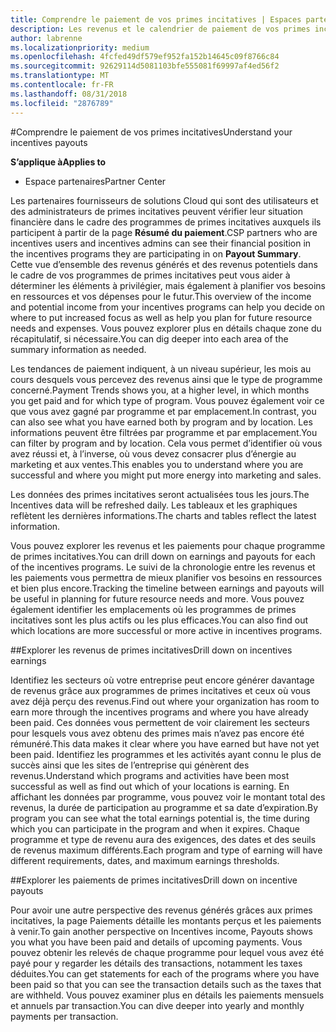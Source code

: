 ```yaml
---
title: Comprendre le paiement de vos primes incitatives | Espaces partenaires
description: Les revenus et le calendrier de paiement de vos primes incitatives facilitent la planification ultérieure.
author: labrenne
ms.localizationpriority: medium
ms.openlocfilehash: 4fcfed49df579ef952fa152b14645c09f8766c84
ms.sourcegitcommit: 92629114d5081103bfe555081f69997af4ed56f2
ms.translationtype: MT
ms.contentlocale: fr-FR
ms.lasthandoff: 08/31/2018
ms.locfileid: "2876789"
---
```

#<a name="understand-your-incentives-payouts"></a><span data-ttu-id="9cd8d-103">Comprendre le paiement de vos primes incitatives</span><span class="sxs-lookup"><span data-stu-id="9cd8d-103">Understand your incentives payouts</span></span>

**<span data-ttu-id="9cd8d-104">S’applique à</span><span class="sxs-lookup"><span data-stu-id="9cd8d-104">Applies to</span></span>**

-  <span data-ttu-id="9cd8d-105">Espace partenaires</span><span class="sxs-lookup"><span data-stu-id="9cd8d-105">Partner Center</span></span>


<span data-ttu-id="9cd8d-106">Les partenaires fournisseurs de solutions Cloud qui sont des utilisateurs et des administrateurs de primes incitatives peuvent vérifier leur situation financière dans le cadre des programmes de primes incitatives auxquels ils participent à partir de la page **Résumé du paiement**.</span><span class="sxs-lookup"><span data-stu-id="9cd8d-106">CSP partners who are incentives users and incentives admins can see their financial position in the incentives programs they are participating in on **Payout Summary**.</span></span> <span data-ttu-id="9cd8d-107">Cette vue d’ensemble des revenus générés et des revenus potentiels dans le cadre de vos programmes de primes incitatives peut vous aider à déterminer les éléments à privilégier, mais également à planifier vos besoins en ressources et vos dépenses pour le futur.</span><span class="sxs-lookup"><span data-stu-id="9cd8d-107">This overview of the income and potential income from your incentives programs can help you decide on where to put increased focus as well as help you plan for future resource needs and expenses.</span></span> <span data-ttu-id="9cd8d-108">Vous pouvez explorer plus en détails chaque zone du récapitulatif, si nécessaire.</span><span class="sxs-lookup"><span data-stu-id="9cd8d-108">You can dig deeper into each area of the summary information as needed.</span></span> 

<span data-ttu-id="9cd8d-109">Les tendances de paiement indiquent, à un niveau supérieur, les mois au cours desquels vous percevez des revenus ainsi que le type de programme concerné.</span><span class="sxs-lookup"><span data-stu-id="9cd8d-109">Payment Trends shows you, at a higher level, in which months you get paid and for which type of program.</span></span> <span data-ttu-id="9cd8d-110">Vous pouvez également voir ce que vous avez gagné par programme et par emplacement.</span><span class="sxs-lookup"><span data-stu-id="9cd8d-110">In contrast, you can also see what you have earned both by program and by location.</span></span> <span data-ttu-id="9cd8d-111">Les informations peuvent être filtrées par programme et par emplacement.</span><span class="sxs-lookup"><span data-stu-id="9cd8d-111">You can filter by program and by location.</span></span> <span data-ttu-id="9cd8d-112">Cela vous permet d’identifier où vous avez réussi et, à l’inverse, où vous devez consacrer plus d’énergie au marketing et aux ventes.</span><span class="sxs-lookup"><span data-stu-id="9cd8d-112">This enables you to understand where you are successful and where you might put more energy into marketing and sales.</span></span>

<span data-ttu-id="9cd8d-113">Les données des primes incitatives seront actualisées tous les jours.</span><span class="sxs-lookup"><span data-stu-id="9cd8d-113">The Incentives data will be refreshed daily.</span></span> <span data-ttu-id="9cd8d-114">Les tableaux et les graphiques reflètent les dernières informations.</span><span class="sxs-lookup"><span data-stu-id="9cd8d-114">The charts and tables reflect the latest information.</span></span>

<span data-ttu-id="9cd8d-115">Vous pouvez explorer les revenus et les paiements pour chaque programme de primes incitatives.</span><span class="sxs-lookup"><span data-stu-id="9cd8d-115">You can drill down on earnings and payouts for each of the incentives programs.</span></span> <span data-ttu-id="9cd8d-116">Le suivi de la chronologie entre les revenus et les paiements vous permettra de mieux planifier vos besoins en ressources et bien plus encore.</span><span class="sxs-lookup"><span data-stu-id="9cd8d-116">Tracking the timeline between earnings and payouts will be useful in planning for future resource needs and more.</span></span> <span data-ttu-id="9cd8d-117">Vous pouvez également identifier les emplacements où les programmes de primes incitatives sont les plus actifs ou les plus efficaces.</span><span class="sxs-lookup"><span data-stu-id="9cd8d-117">You can also find out which locations are more successful or more active in incentives programs.</span></span> 

##<a name="drill-down-on-incentives-earnings"></a><span data-ttu-id="9cd8d-118">Explorer les revenus de primes incitatives</span><span class="sxs-lookup"><span data-stu-id="9cd8d-118">Drill down on incentives earnings</span></span>

<span data-ttu-id="9cd8d-119">Identifiez les secteurs où votre entreprise peut encore générer davantage de revenus grâce aux programmes de primes incitatives et ceux où vous avez déjà perçu des revenus.</span><span class="sxs-lookup"><span data-stu-id="9cd8d-119">Find out where your organization has room to earn more through the incentives programs and where you have already been paid.</span></span> <span data-ttu-id="9cd8d-120">Ces données vous permettent de voir clairement les secteurs pour lesquels vous avez obtenu des primes mais n’avez pas encore été rémunéré.</span><span class="sxs-lookup"><span data-stu-id="9cd8d-120">This data makes it clear where you have earned but have not yet been paid.</span></span>  <span data-ttu-id="9cd8d-121">Identifiez les programmes et les activités ayant connu le plus de succès ainsi que les sites de l’entreprise qui génèrent des revenus.</span><span class="sxs-lookup"><span data-stu-id="9cd8d-121">Understand which programs and activities have been most successful as well as find out which of your locations is earning.</span></span> <span data-ttu-id="9cd8d-122">En affichant les données par programme, vous pouvez voir le montant total des revenus, la durée de participation au programme et sa date d’expiration.</span><span class="sxs-lookup"><span data-stu-id="9cd8d-122">By program you can see what the total earnings potential is, the time during which you can participate in the program and when it expires.</span></span> <span data-ttu-id="9cd8d-123">Chaque programme et type de revenu aura des exigences, des dates et des seuils de revenus maximum différents.</span><span class="sxs-lookup"><span data-stu-id="9cd8d-123">Each program and type of earning will have different requirements, dates, and maximum earnings thresholds.</span></span> 

##<a name="drill-down-on-incentive-payouts"></a><span data-ttu-id="9cd8d-124">Explorer les paiements de primes incitatives</span><span class="sxs-lookup"><span data-stu-id="9cd8d-124">Drill down on incentive payouts</span></span>

<span data-ttu-id="9cd8d-125">Pour avoir une autre perspective des revenus générés grâces aux primes incitatives, la page Paiements détaille les montants perçus et les paiements à venir.</span><span class="sxs-lookup"><span data-stu-id="9cd8d-125">To gain another perspective on Incentives income, Payouts shows you what you have been paid and details of upcoming payments.</span></span> <span data-ttu-id="9cd8d-126">Vous pouvez obtenir les relevés de chaque programme pour lequel vous avez été payé pour y regarder les détails des transactions, notamment les taxes déduites.</span><span class="sxs-lookup"><span data-stu-id="9cd8d-126">You can get statements for each of the programs where you have been paid so that you can see the transaction details such as the taxes that are withheld.</span></span> <span data-ttu-id="9cd8d-127">Vous pouvez examiner plus en détails les paiements mensuels et annuels par transaction.</span><span class="sxs-lookup"><span data-stu-id="9cd8d-127">You can dive deeper into yearly and monthly payments per transaction.</span></span>